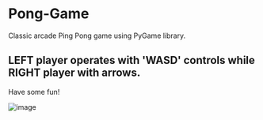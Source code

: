 # Pong-Game

Classic arcade Ping Pong game using PyGame library.

## LEFT player operates with 'WASD' controls while RIGHT player with arrows.

Have some fun!

![image](https://user-images.githubusercontent.com/65875249/118063109-065d2f00-b35e-11eb-917a-f3ee94c95a29.png)

